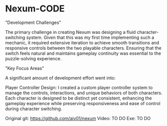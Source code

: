 # Nexum-CODE

"Development Challenges"

The primary challenge in creating Nexum was designing a fluid character-switching system. Given that this was my first time implementing such a mechanic, it required extensive iteration to achieve smooth transitions and responsive controls between the two playable characters. Ensuring that the switch feels natural and maintains gameplay continuity was essential to the puzzle-solving experience.

"Key Focus Areas"

A significant amount of development effort went into:

Player Controller Design: I created a custom player controller system to manage the controls, interactions, and unique behaviors of both characters. Each character is designed to be distinct yet consistent, enhancing the gameplay experience while preserving responsiveness and ease of control during character switching.


Original git: https://github.com/aiv01/nexum
Video: TO DO
Exe: TO DO
